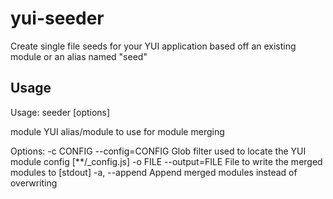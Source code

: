 yui-seeder
==========

Create single file seeds for your YUI application based off an existing module or an alias named "seed"

## Usage ##

Usage: seeder <module> [options]

module     YUI alias/module to use for module merging

Options:
   -c CONFIG --config=CONFIG   Glob filter used to locate the YUI module config  [**/_config.js]
   -o FILE   --output=FILE     File to write the merged modules to  [stdout]
   -a,       --append          Append merged modules instead of overwriting
